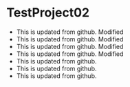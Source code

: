 # TestProject02

- This is updated from github. Modified
- This is updated from github. Modified
- This is updated from github. Modified
- This is updated from github. Modified
- This is updated from github.
- This is updated from github.
- This is updated from github.
